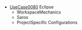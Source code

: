   * [UseCase0080](../requirements/UseCase0080.md) Eclipse
    * WorkspaceMechanics
    * Saros
    * ProjectSpecific Configurations